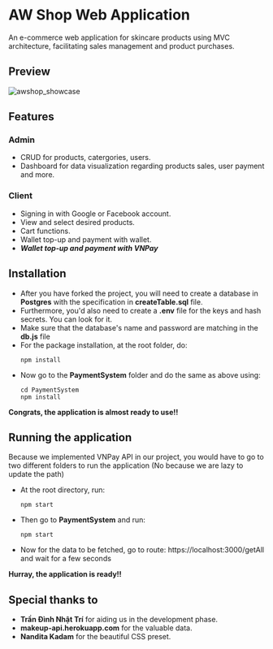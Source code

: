 # AW Shop Web Application
An e-commerce web application for skincare products using MVC architecture, facilitating sales management and product purchases.
## Preview
![awshop_showcase](https://github.com/purified-water/AW_Shop/assets/115447614/e166bcb2-74ea-4b1a-83bf-dd06ab858371)

## Features
### Admin
- CRUD for products, catergories, users.
- Dashboard for data visualization regarding products sales, user payment and more.
### Client
- Signing in with Google or Facebook account.
- View and select desired products.
- Cart functions.
- Wallet top-up and payment with wallet.
- **_Wallet top-up and payment with VNPay_**
## Installation
- After you have forked the project, you will need to create a database in **Postgres** with the specification in **createTable.sql** file.
- Furthermore, you'd also need to create a **.env** file for the keys and hash secrets. You can look for it.
- Make sure that the database's name and password are matching in the **db.js** file
- For the package installation, at the root folder, do:
  ```
  npm install
  ```
- Now go to the **PaymentSystem** folder and do the same as above using:
  ```Shell
  cd PaymentSystem
  npm install
  ```
**Congrats, the application is almost ready to use!!**

## Running the application
Because we implemented VNPay API in our project, you would have to go to two different folders to run the application (No because we are lazy to update the path)
- At the root directory, run:
  ```
  npm start
  ```
- Then go to **PaymentSystem** and run:
  ```
  npm start
  ```
- Now for the data to be fetched, go to route: https://localhost:3000/getAll and wait for a few seconds

**Hurray, the application is ready!!**

## Special thanks to
- **Trần Đình Nhật Trí** for aiding us in the development phase.
- **makeup-api.herokuapp.com** for the valuable data.
- **Nandita Kadam** for the beautiful CSS preset.

  


